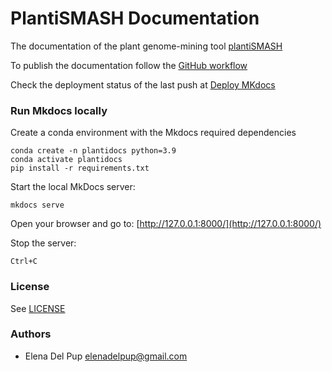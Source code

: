 # PlantiSMASH Documentation 

The documentation of the plant genome-mining tool [plantiSMASH](https://plantismash.secondarymetabolites.org/) 

To publish the documentation follow the [GitHub workflow](./.github/workflows/publish.yml)

Check the deployment status of the last push at [Deploy MKdocs](https://github.com/plantismash/documentation/actions/workflows/publish.yml)

### Run Mkdocs locally 

Create a conda environment with the Mkdocs required dependencies 

``` 
conda create -n plantidocs python=3.9
conda activate plantidocs 
pip install -r requirements.txt
```

Start the local MkDocs server:
```
mkdocs serve 
```
Open your browser and go to:
[http://127.0.0.1:8000/](http://127.0.0.1:8000/)

Stop the server: 
```
Ctrl+C
```

### License

See [LICENSE](LICENSE)

### Authors

- Elena Del Pup <elenadelpup@gmail.com>